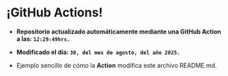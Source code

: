 # ¡GitHub Actions!
* **Repositorio actualizado automáticamente mediante una GitHub Action a las: `12:29:49hrs.`**
* **Modificado el día: `30, del mes de agosto, del año 2025.`**

* Ejemplo sencillo de cómo la **Action** modifica este archivo README.md.
